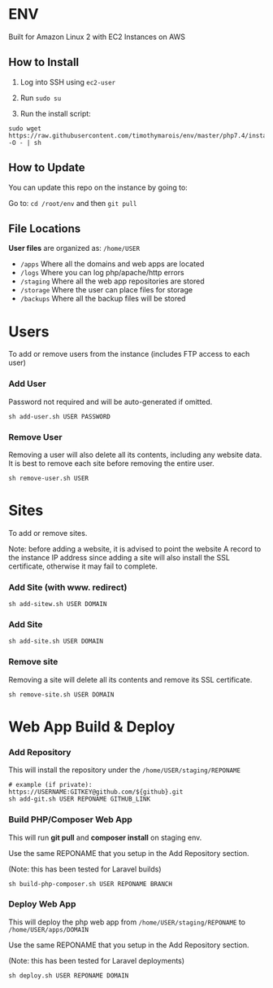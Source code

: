 # ENV

Built for Amazon Linux 2 with EC2 Instances on AWS

## How to Install

1) Log into SSH using `ec2-user`

2) Run `sudo su`

3) Run the install script:

```
sudo wget https://raw.githubusercontent.com/timothymarois/env/master/php7.4/install.sh -O - | sh
```

## How to Update

You can update this repo on the instance by going to:

Go to: `cd /root/env` and then `git pull`

## File Locations

**User files** are organized as: `/home/USER`

- `/apps` Where all the domains and web apps are located
- `/logs` Where you can log php/apache/http errors
- `/staging` Where all the web app repositories are stored
- `/storage` Where the user can place files for storage
- `/backups` Where all the backup files will be stored

# Users

To add or remove users from the instance (includes FTP access to each user)

### Add User

Password not required and will be auto-generated if omitted.

```
sh add-user.sh USER PASSWORD
```

### Remove User

Removing a user will also delete all its contents, including any website data. It is best to remove each site before removing the entire user.

```
sh remove-user.sh USER
```

# Sites

To add or remove sites. 

Note: before adding a website, it is advised to point the website A record to the instance IP address since adding a site will also install the SSL certificate, otherwise it may fail to complete.

### Add Site (with www. redirect)

```
sh add-sitew.sh USER DOMAIN
```

### Add Site

```
sh add-site.sh USER DOMAIN
```

### Remove site

Removing a site will delete all its contents and remove its SSL certificate.

```
sh remove-site.sh USER DOMAIN
```

# Web App Build & Deploy

### Add Repository

This will install the repository under the `/home/USER/staging/REPONAME`

```
# example (if private): https://USERNAME:GITKEY@github.com/${github}.git
sh add-git.sh USER REPONAME GITHUB_LINK
```

### Build PHP/Composer Web App

This will run **git pull** and **composer install** on staging env. 

Use the same REPONAME that you setup in the Add Repository section.

(Note: this has been tested for Laravel builds)

```
sh build-php-composer.sh USER REPONAME BRANCH
```

### Deploy Web App

This will deploy the php web app from `/home/USER/staging/REPONAME` to `/home/USER/apps/DOMAIN`

Use the same REPONAME that you setup in the Add Repository section.

(Note: this has been tested for Laravel deployments)

```
sh deploy.sh USER REPONAME DOMAIN
```